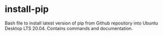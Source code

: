 # install-pip
Bash file to install latest version of pip from Github repository into Ubuntu Desktop LTS 20.04. Contains commands and documentation.

